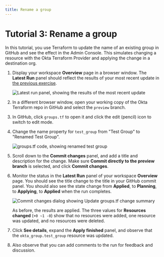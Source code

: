 ```yaml
---
title: Rename a group
---
```


# Tutorial 3: Rename a group

In this tutorial, you use Terraform to update the name of an existing group in GitHub and see the effect in the Admin Console. This simulates changing a resource with the Okta Terraform Provider and applying the change in a destination org.

1. Display your workspace **Overview** page in a browser window. The **Latest Run** panel should reflect the results of your most recent update in [the previous exercise](/docs/reference/architecture-center/multiple-environments/lab-2-create-resources/).

   <div class="full border">

   ![Latest run panel, showing the results of the most recent update](/img/architecture/multiple-environments/lab-3-latest-run.png)

   </div>

2. In a different browser window, open your working copy of the Okta Terraform repo in GitHub and select the `preview` branch.

3. In GitHub, click `groups.tf` to open it and click the edit (pencil) icon to switch to edit mode.

4. Change the name property for `test_group` from "Test Group" to "Renamed Test Group".

   <div class="full border">

   ![groups.tf code, showing renamed test group](/img/architecture/multiple-environments/lab-3-test-group-renamed.png)

   </div>

5. Scroll down to the **Commit changes** panel, and add a title and description for the change. Make sure **Commit directly to the preview branch** is selected, and click **Commit changes**.

6. Monitor the status in the **Latest Run** panel of your workspace **Overview** page. You should see the title change to the title in your GitHub commit panel. You should also see the state change from **Applied**, to **Planning**, to **Applying**, to **Applied** when the run completes.

   <div class="full border">

   ![Commit changes dialog showing Update groups.tf change summary](/img/architecture/multiple-environments/lab-3-group-rename-applied.png)

   </div>

   As before, the results are applied. The three values for **Resources changed** (`+0 ~1 -0`) show that no resources were added, one resource was updated, and no resources were deleted.

7. Click **See details**, expand the **Apply finished** panel, and observe that the `okta_group.test_group` resource was updated.

8. Also observe that you can add comments to the run for feedback and discussion.
